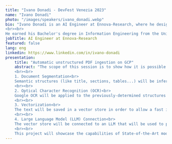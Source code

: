 ```yaml
---
title: "Ivano Donadi - DevFest Venezia 2023"
name: "Ivano Donadi"
photo: "/images/speakers/ivano_donadi.webp"
bio: "Ivano Donadi is an AI Engineer at Ennova-Research, where he designs and develops innovative artificial intelligence solutions for diverse projects.
<br><br>
He earned his Bachelor's degree in Information Engineering from the University of Padua in 2020, followed by a Master's degree in Computer Engineering in 2022. He collaborated with the University of Padua for a year as a research fellow, working on sonar localization methods and 3D stereo object pose estimation. Since 2023, he has been working as an AI Engineer at Ennova-Research, actively participating in Natural Language Processing (NLP) projects."
jobTitle: AI Engineer at Ennova-Research
featured: false
lang: eng
linkedin: https://www.linkedin.com/in/ivano-donadi
presentation:
    title: "Automatic unstructured PDF ingestion on GCP"
    abstract: "The scope of this session is to show how it is possible to create a Question Answering agent on GCP starting from complex documents, like technical handbooks. This will be done by using the following passages:
    <br><br>
    1. Document Segmentation<br>
    Semantic structures (like title, sections, tables...) will be inferred with State-of-the-Art models.
    <br><br>
    2. Optical Character Recognition (OCR)<br>
    Google OCR will be applied to the previously-determined structures in order to determine their content.
    <br><br>
    3. Vectorization<br>
    The text will be saved in a vector store in order to allow a fast information retrieval.
    <br><br>
    4. Large Language Model (LLM) Connection<br>
    The vector store will be connected to an LLM that will be used to provide the user with suitable answers for his/her questions.
    <br><br>
    This project will showcase the capabilities of State-of-the-Art models and technologies in the field of Generative AI."
---
```

